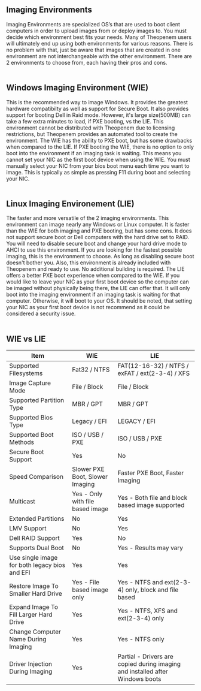 ## Imaging Environments

Imaging Environments are specialized OS’s that are used to boot client computers in order to upload images from or deploy images to.  You must decide which environment best fits your needs.
Many of Theopenem users will ultimately end up using both environments for various reasons.  There is no problem with that, just be aware that images that are created in one environment 
are not interchangeable with the other environment. There are 2 environments to choose from, each having their pros and cons.
<br />
<br />

## Windows Imaging Environment (WIE)
This is the recommended way to image Windows.  It provides the greatest hardware compatibilty as well as support for Secure Boot. It also provides support for booting Dell in Raid mode. However, it's 
large size(500MB) can take a few extra minutes to load, if PXE booting, vs the LIE.  This environment cannot be distributed with Theopenem due to licensing restrictions, but Theopenem provides an
automated tool to create the environment.  The WIE has the ability to PXE boot, but has some drawbacks when compared to the LIE.
If PXE booting the WIE, there is no option to only boot into the environment if an imaging task is waiting.  This means you cannot set your NIC as the first boot device when using the WIE.  You must
manually select your NIC from your bios boot menu each time you want to image.  This is typically as simple as pressing F11 during boot and selecting your NIC. 
<br />
<br />

## Linux Imaging Environement (LIE)
The faster and more versatile of the 2 imaging environments.  This environment can image nearly any Windows or Linux computer.  It is faster than the WIE for both imaging and PXE booting, 
but has some cons.  It does not support secure boot or Dell computers with the hard drive set to RAID.  You will need to disable secure boot and change your hard drive mode to AHCI to use this
environment.  If you are looking for the fastest possible imaging, this is the environment to choose.  As long as disabling secure boot doesn't bother you.  Also, this environment is already included with 
Theopenem and ready to use.  No additional building is required.  The LIE offers a better PXE boot experience when compared to the WIE.  If you would like to leave your NIC as your first boot device so the
computer can be imaged without physically being there, the LIE can offer that.  It will only boot into the imaging environment if an imaging task is waiting for that computer.  Otherwise, it will boot to your OS.
It should be noted, that setting your NIC as your first boot device is not recommend as it could be considered a security issue.
<br />
<br />

## WIE vs LIE
Item  | WIE | LIE
------|-----|-----
Supported Filesystems | Fat32 / NTFS | FAT(12-16-32) / NTFS / exFAT / ext(2-3-4) / XFS
Image Capture Mode | File / Block | File / Block
Supported Partition Type | MBR / GPT | MBR / GPT
Supported Bios Type | Legacy / EFI | LEGACY / EFI
Supported Boot Methods | ISO / USB / PXE | ISO / USB / PXE
Secure Boot Support | Yes | No
Speed Comparison | Slower PXE Boot, Slower Imaging | Faster PXE Boot, Faster Imaging
Multicast | Yes - Only with file based image | Yes - Both file and block based image supported
Extended Partitions | No | Yes
LMV Support | No | Yes
Dell RAID Support | Yes | No
Supports Dual Boot | No | Yes - Results may vary
Use single image for both legacy bios and EFI | Yes | Yes
Restore Image To Smaller Hard Drive | Yes - File based image only | Yes - NTFS and ext(2-3-4) only, block and file based
Expand Image To Fill Larger Hard Drive | Yes | Yes - NTFS, XFS and ext(2-3-4) only
Change Computer Name During Imaging | Yes | Yes - NTFS only
Driver Injection During Imaging  | Yes | Partial - Drivers are copied during imaging and installed after Windows boots